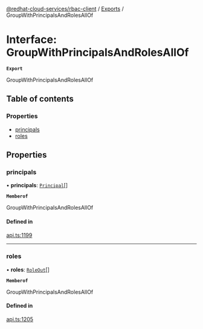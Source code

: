 [@redhat-cloud-services/rbac-client](../README.md) / [Exports](../modules.md) / GroupWithPrincipalsAndRolesAllOf

# Interface: GroupWithPrincipalsAndRolesAllOf

**`Export`**

GroupWithPrincipalsAndRolesAllOf

## Table of contents

### Properties

- [principals](GroupWithPrincipalsAndRolesAllOf.md#principals)
- [roles](GroupWithPrincipalsAndRolesAllOf.md#roles)

## Properties

### principals

• **principals**: [`Principal`](Principal.md)[]

**`Memberof`**

GroupWithPrincipalsAndRolesAllOf

#### Defined in

[api.ts:1199](https://github.com/RedHatInsights/javascript-clients/blob/main/packages/rbac/api.ts#L1199)

___

### roles

• **roles**: [`RoleOut`](RoleOut.md)[]

**`Memberof`**

GroupWithPrincipalsAndRolesAllOf

#### Defined in

[api.ts:1205](https://github.com/RedHatInsights/javascript-clients/blob/main/packages/rbac/api.ts#L1205)
